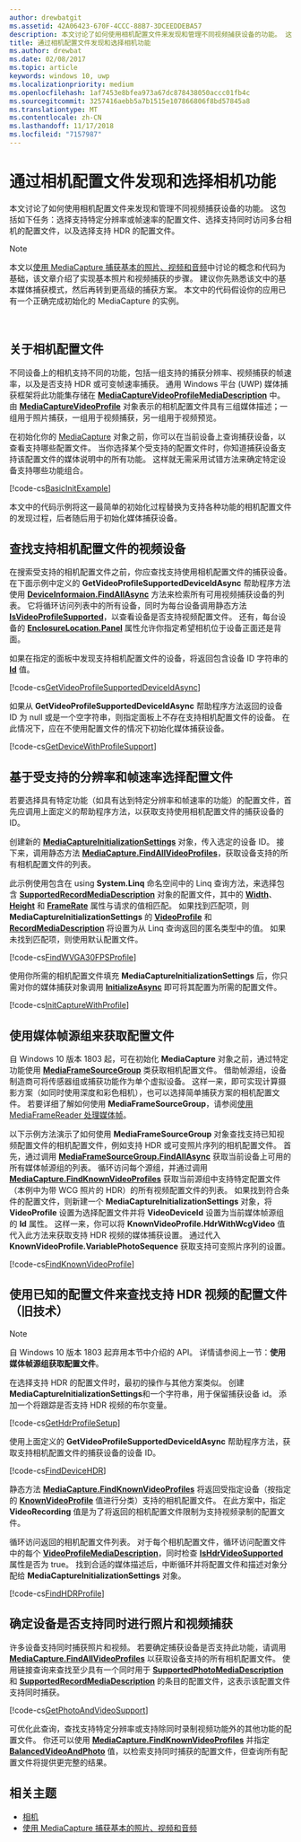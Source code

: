 ```yaml
---
author: drewbatgit
ms.assetid: 42A06423-670F-4CCC-88B7-3DCEEDDEBA57
description: 本文讨论了如何使用相机配置文件来发现和管理不同视频捕获设备的功能。 这包括如下任务：选择支持特定分辨率或帧速率的配置文件、选择支持同时访问多台相机的配置文件，以及选择支持 HDR 的配置文件。
title: 通过相机配置文件发现和选择相机功能
ms.author: drewbat
ms.date: 02/08/2017
ms.topic: article
keywords: windows 10, uwp
ms.localizationpriority: medium
ms.openlocfilehash: 1af7453e8bfea973a67dc878438050accc01fb4c
ms.sourcegitcommit: 3257416aebb5a7b1515e107866806f8bd57845a8
ms.translationtype: MT
ms.contentlocale: zh-CN
ms.lasthandoff: 11/17/2018
ms.locfileid: "7157987"
---
```

# <a name="discover-and-select-camera-capabilities-with-camera-profiles"></a>通过相机配置文件发现和选择相机功能



本文讨论了如何使用相机配置文件来发现和管理不同视频捕获设备的功能。 这包括如下任务：选择支持特定分辨率或帧速率的配置文件、选择支持同时访问多台相机的配置文件，以及选择支持 HDR 的配置文件。

> [!NOTE] 
> 本文以[使用 MediaCapture 捕获基本的照片、视频和音频](basic-photo-video-and-audio-capture-with-MediaCapture.md)中讨论的概念和代码为基础，该文章介绍了实现基本照片和视频捕获的步骤。 建议你先熟悉该文中的基本媒体捕获模式，然后再转到更高级的捕获方案。 本文中的代码假设你的应用已有一个正确完成初始化的 MediaCapture 的实例。

 

## <a name="about-camera-profiles"></a>关于相机配置文件

不同设备上的相机支持不同的功能，包括一组支持的捕获分辨率、视频捕获的帧速率，以及是否支持 HDR 或可变帧速率捕获。 通用 Windows 平台 (UWP) 媒体捕获框架将此功能集存储在 [**MediaCaptureVideoProfileMediaDescription**](https://msdn.microsoft.com/library/windows/apps/dn926695) 中。 由 [**MediaCaptureVideoProfile**](https://msdn.microsoft.com/library/windows/apps/dn926694) 对象表示的相机配置文件具有三组媒体描述；一组用于照片捕获，一组用于视频捕获，另一组用于视频预览。

在初始化你的 [MediaCapture](capture-photos-and-video-with-mediacapture.md) 对象之前，你可以在当前设备上查询捕获设备，以查看支持哪些配置文件。 当你选择某个受支持的配置文件时，你知道捕获设备支持该配置文件的媒体说明中的所有功能。 这样就无需采用试错方法来确定特定设备支持哪些功能组合。

[!code-cs[BasicInitExample](./code/BasicMediaCaptureWin10/cs/MainPage.xaml.cs#SnippetBasicInitExample)]

本文中的代码示例将这一最简单的初始化过程替换为支持各种功能的相机配置文件的发现过程，后者随后用于初始化媒体捕获设备。

## <a name="find-a-video-device-that-supports-camera-profiles"></a>查找支持相机配置文件的视频设备

在搜索受支持的相机配置文件之前，你应查找支持使用相机配置文件的捕获设备。 在下面示例中定义的 **GetVideoProfileSupportedDeviceIdAsync** 帮助程序方法使用 [**DeviceInformaion.FindAllAsync**](https://msdn.microsoft.com/library/windows/apps/br225432) 方法来检索所有可用视频捕获设备的列表。 它将循环访问列表中的所有设备，同时为每台设备调用静态方法 [**IsVideoProfileSupported**](https://msdn.microsoft.com/library/windows/apps/dn926714)，以查看设备是否支持视频配置文件。 还有，每台设备的 [**EnclosureLocation.Panel**](https://msdn.microsoft.com/library/windows/apps/br229906) 属性允许你指定希望相机位于设备正面还是背面。

如果在指定的面板中发现支持相机配置文件的设备，将返回包含设备 ID 字符串的 [**Id**](https://msdn.microsoft.com/library/windows/apps/br225437) 值。

[!code-cs[GetVideoProfileSupportedDeviceIdAsync](./code/BasicMediaCaptureWin10/cs/MainPage.xaml.cs#SnippetGetVideoProfileSupportedDeviceIdAsync)]

如果从 **GetVideoProfileSupportedDeviceIdAsync** 帮助程序方法返回的设备 ID 为 null 或是一个空字符串，则指定面板上不存在支持相机配置文件的设备。 在此情况下，应在不使用配置文件的情况下初始化媒体捕获设备。

[!code-cs[GetDeviceWithProfileSupport](./code/BasicMediaCaptureWin10/cs/MainPage.xaml.cs#SnippetGetDeviceWithProfileSupport)]

## <a name="select-a-profile-based-on-supported-resolution-and-frame-rate"></a>基于受支持的分辨率和帧速率选择配置文件

若要选择具有特定功能（如具有达到特定分辨率和帧速率的功能）的配置文件，首先应调用上面定义的帮助程序方法，以获取支持使用相机配置文件的捕获设备的 ID。

创建新的 [**MediaCaptureInitializationSettings**](https://msdn.microsoft.com/library/windows/apps/br226573) 对象，传入选定的设备 ID。 接下来，调用静态方法 [**MediaCapture.FindAllVideoProfiles**](https://msdn.microsoft.com/library/windows/apps/dn926708)，获取设备支持的所有相机配置文件的列表。

此示例使用包含在 using **System.Linq** 命名空间中的 Linq 查询方法，来选择包含 [**SupportedRecordMediaDescription**](https://msdn.microsoft.com/library/windows/apps/dn926705) 对象的配置文件，其中的 [**Width**](https://msdn.microsoft.com/library/windows/apps/dn926700)、[**Height**](https://msdn.microsoft.com/library/windows/apps/dn926697) 和 [**FrameRate**](https://msdn.microsoft.com/library/windows/apps/dn926696) 属性与请求的值相匹配。 如果找到匹配项，则 **MediaCaptureInitializationSettings** 的 [**VideoProfile**](https://msdn.microsoft.com/library/windows/apps/dn926679) 和 [**RecordMediaDescription**](https://msdn.microsoft.com/library/windows/apps/dn926678) 将设置为从 Linq 查询返回的匿名类型中的值。 如果未找到匹配项，则使用默认配置文件。

[!code-cs[FindWVGA30FPSProfile](./code/BasicMediaCaptureWin10/cs/MainPage.xaml.cs#SnippetFindWVGA30FPSProfile)]

使用你所需的相机配置文件填充 **MediaCaptureInitializationSettings** 后，你只需对你的媒体捕获对象调用 [**InitializeAsync**](https://msdn.microsoft.com/library/windows/apps/br226598) 即可将其配置为所需的配置文件。

[!code-cs[InitCaptureWithProfile](./code/BasicMediaCaptureWin10/cs/MainPage.xaml.cs#SnippetInitCaptureWithProfile)]

## <a name="use-media-frame-source-groups-to-get-profiles"></a>使用媒体帧源组来获取配置文件

自 Windows 10 版本 1803 起，可在初始化 **MediaCapture** 对象之前，通过特定功能使用 [**MediaFrameSourceGroup**](https://docs.microsoft.com/uwp/api/windows.media.capture.frames.mediaframesourcegroup) 类获取相机配置文件。 借助帧源组，设备制造商可将传感器组或捕获功能作为单个虚拟设备。 这样一来，即可实现计算摄影方案（如同时使用深度和彩色相机），也可以选择简单捕获方案的相机配置文件。 若要详细了解如何使用 **MediaFrameSourceGroup**，请参阅[使用 MediaFrameReader 处理媒体帧](process-media-frames-with-mediaframereader.md)。

以下示例方法演示了如何使用 **MediaFrameSourceGroup** 对象查找支持已知视频配置文件的相机配置文件，例如支持 HDR 或可变照片序列的相机配置文件。 首先，通过调用 [**MediaFrameSourceGroup.FindAllAsync**](https://msdn.microsoft.com/library/windows/apps/Windows.Media.Capture.Frames.MediaFrameSourceGroup.FindAllAsync) 获取当前设备上可用的所有媒体帧源组的列表。 循环访问每个源组，并通过调用 [**MediaCapture.FindKnownVideoProfiles**](https://docs.microsoft.com/uwp/api/windows.media.capture.mediacapture.findknownvideoprofiles) 获取当前源组中支持特定配置文件（本例中为带 WCG 照片的 HDR）的所有视频配置文件的列表。 如果找到符合条件的配置文件，则新建一个 **MediaCaptureInitializationSettings** 对象，将 **VideoProfile** 设置为选择配置文件并将 **VideoDeviceId** 设置为当前媒体帧源组的 **Id** 属性。 这样一来，你可以将 **KnownVideoProfile.HdrWithWcgVideo** 值代入此方法来获取支持 HDR 视频的媒体捕获设置。 通过代入 **KnownVideoProfile.VariablePhotoSequence** 获取支持可变照片序列的设置。

 [!code-cs[FindKnownVideoProfile](./code/BasicMediaCaptureWin10/cs/MainPage.xaml.cs#SnippetFindKnownVideoProfile)]

## <a name="use-known-profiles-to-find-a-profile-that-supports-hdr-video-legacy-technique"></a>使用已知的配置文件来查找支持 HDR 视频的配置文件（旧技术）

> [!NOTE] 
> 自 Windows 10 版本 1803 起弃用本节中介绍的 API。 详情请参阅上一节：**使用媒体帧源组获取配置文件**。

在选择支持 HDR 的配置文件时，最初的操作与其他方案类似。 创建**MediaCaptureInitializationSettings**和一个字符串，用于保留捕获设备 id。 添加一个将跟踪是否支持 HDR 视频的布尔变量。

[!code-cs[GetHdrProfileSetup](./code/BasicMediaCaptureWin10/cs/MainPage.xaml.cs#SnippetGetHdrProfileSetup)]

使用上面定义的 **GetVideoProfileSupportedDeviceIdAsync** 帮助程序方法，获取支持相机配置文件的捕获设备的设备 ID。

[!code-cs[FindDeviceHDR](./code/BasicMediaCaptureWin10/cs/MainPage.xaml.cs#SnippetFindDeviceHDR)]

静态方法 [**MediaCapture.FindKnownVideoProfiles**](https://msdn.microsoft.com/library/windows/apps/dn926710) 将返回受指定设备（按指定的 [**KnownVideoProfile**](https://msdn.microsoft.com/library/windows/apps/dn948843) 值进行分类）支持的相机配置文件。 在此方案中，指定 **VideoRecording** 值是为了将返回的相机配置文件限制为支持视频录制的配置文件。

循环访问返回的相机配置文件列表。 对于每个相机配置文件，循环访问配置文件中的每个 [**VideoProfileMediaDescription**](https://msdn.microsoft.com/library/windows/apps/dn926695)，同时检查 [**IsHdrVideoSupported**](https://msdn.microsoft.com/library/windows/apps/dn926698) 属性是否为 true。 找到合适的媒体描述后，中断循环并将配置文件和描述对象分配给 **MediaCaptureInitializationSettings** 对象。

[!code-cs[FindHDRProfile](./code/BasicMediaCaptureWin10/cs/MainPage.xaml.cs#SnippetFindHDRProfile)]

## <a name="determine-if-a-device-supports-simultaneous-photo-and-video-capture"></a>确定设备是否支持同时进行照片和视频捕获

许多设备支持同时捕获照片和视频。 若要确定捕获设备是否支持此功能，请调用 [**MediaCapture.FindAllVideoProfiles**](https://msdn.microsoft.com/library/windows/apps/dn926708) 以获取设备支持的所有相机配置文件。 使用链接查询来查找至少具有一个同时用于 [**SupportedPhotoMediaDescription**](https://msdn.microsoft.com/library/windows/apps/dn926703) 和 [**SupportedRecordMediaDescription**](https://msdn.microsoft.com/library/windows/apps/dn926705) 的条目的配置文件，这表示该配置文件支持同时捕获。

[!code-cs[GetPhotoAndVideoSupport](./code/BasicMediaCaptureWin10/cs/MainPage.xaml.cs#SnippetGetPhotoAndVideoSupport)]

可优化此查询，查找支持特定分辨率或支持除同时录制视频功能外的其他功能的配置文件。 你还可以使用 [**MediaCapture.FindKnownVideoProfiles**](https://msdn.microsoft.com/library/windows/apps/dn926710) 并指定 [**BalancedVideoAndPhoto**](https://msdn.microsoft.com/library/windows/apps/dn948843) 值，以检索支持同时捕获的配置文件，但查询所有配置文件将提供更完整的结果。

## <a name="related-topics"></a>相关主题

* [相机](camera.md)
* [使用 MediaCapture 捕获基本的照片、视频和音频](basic-photo-video-and-audio-capture-with-MediaCapture.md)
 

 




